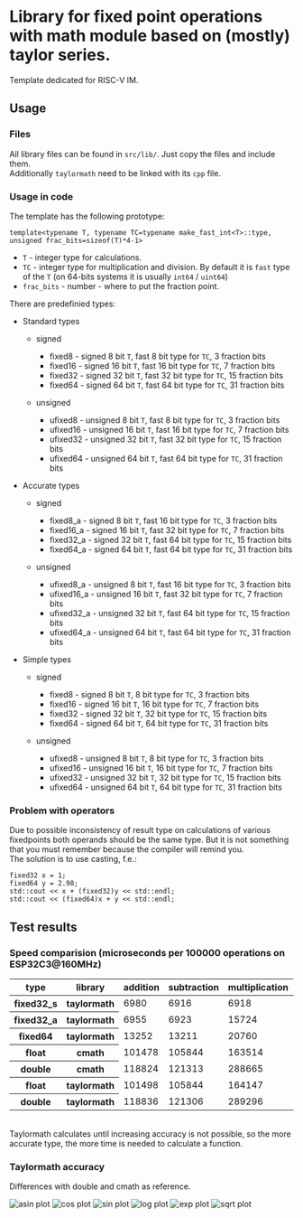 # Library for fixed point operations with math module based on (mostly) taylor series.

Template dedicated for RISC-V IM.

## Usage

### Files

All library files can be found in `src/lib/`.
Just copy the files and include them.<br>
Additionally `taylormath` need to be linked with its `cpp` file.

### Usage in code

The template has the following prototype:
~~~
template<typename T, typename TC=typename make_fast_int<T>::type, unsigned frac_bits=sizeof(T)*4-1>
~~~

* `T` - integer type for calculations.
* `TC` - integer type for multiplication and division. By default it is `fast` type of the `T` (on 64-bits systems it is usually `int64` / `uint64`)
* `frac_bits` - number - where to put the fraction point.

There are predefinied types:

* Standard types

    * signed

        * fixed8 - signed 8 bit `T`, fast 8 bit type for `TC`, 3 fraction bits
        * fixed16 - signed 16 bit `T`, fast 16 bit type for `TC`, 7 fraction bits
        * fixed32 - signed 32 bit `T`, fast 32 bit type for `TC`, 15 fraction bits
        * fixed64 - signed 64 bit `T`, fast 64 bit type for `TC`, 31 fraction bits

    * unsigned

        * ufixed8 - unsigned 8 bit `T`, fast 8 bit type for `TC`, 3 fraction bits
        * ufixed16 - unsigned 16 bit `T`, fast 16 bit type for `TC`, 7 fraction bits
        * ufixed32 - unsigned 32 bit `T`, fast 32 bit type for `TC`, 15 fraction bits
        * ufixed64 - unsigned 64 bit `T`, fast 64 bit type for `TC`, 31 fraction bits

* Accurate types

    * signed

        * fixed8_a - signed 8 bit `T`, fast 16 bit type for `TC`, 3 fraction bits
        * fixed16_a - signed 16 bit `T`, fast 32 bit type for `TC`, 7 fraction bits
        * fixed32_a - signed 32 bit `T`, fast 64 bit type for `TC`, 15 fraction bits
        * fixed64_a - signed 64 bit `T`, fast 64 bit type for `TC`, 31 fraction bits

    * unsigned

        * ufixed8_a - unsigned 8 bit `T`, fast 16 bit type for `TC`, 3 fraction bits
        * ufixed16_a - unsigned 16 bit `T`, fast 32 bit type for `TC`, 7 fraction bits
        * ufixed32_a - unsigned 32 bit `T`, fast 64 bit type for `TC`, 15 fraction bits
        * ufixed64_a - unsigned 64 bit `T`, fast 64 bit type for `TC`, 31 fraction bits

* Simple types

    * signed

        * fixed8 - signed 8 bit `T`, 8 bit type for `TC`, 3 fraction bits
        * fixed16 - signed 16 bit `T`, 16 bit type for `TC`, 7 fraction bits
        * fixed32 - signed 32 bit `T`, 32 bit type for `TC`, 15 fraction bits
        * fixed64 - signed 64 bit `T`, 64 bit type for `TC`, 31 fraction bits

    * unsigned

        * ufixed8 - unsigned 8 bit `T`, 8 bit type for `TC`, 3 fraction bits
        * ufixed16 - unsigned 16 bit `T`, 16 bit type for `TC`, 7 fraction bits
        * ufixed32 - unsigned 32 bit `T`, 32 bit type for `TC`, 15 fraction bits
        * ufixed64 - unsigned 64 bit `T`, 64 bit type for `TC`, 31 fraction bits

### Problem with operators

Due to possible inconsistency of result type on calculations of various fixedpoints both operands should be the same type. But it is not something that you must remember because the compiler will remind you.<br>
The solution is to use casting, f.e.: 
~~~
fixed32 x = 1;
fixed64 y = 2.98;
std::cout << x + (fixed32)y << std::endl;
std::cout << (fixed64)x + y << std::endl;
~~~



## Test results

### Speed comparision (microseconds per 100000 operations on ESP32C3@160MHz)

<table><thead><tr><th>type</th><th>library</th><th>addition</th><th>subtraction</th><th>multiplication</th><th>division</th><th>sin</th><th>sqrt</th><th>asin</th><th>log</th><th>exp</th></tr></thead><tbody>
<tr><th>fixed32_s</th><th>taylormath</th><td>6980</td><td>6916</td><td>6918</td><td>61020</td><td>213165</td><td>89189</td><td>114103</td><td>368566</td><td>300974</td>

</tr>
<tr><th>fixed32_a</th><th>taylormath</th><td>6955</td><td>6923</td><td>15724</td><td>201886</td><td>320023</td><td>258279</td><td>171566</td><td>870242</td><td>397568</td>

</tr>
<tr><th>fixed64</th><th>taylormath</th><td>13252</td><td>13211</td><td>20760</td><td>205677</td><td>878301</td><td>404004</td><td>398262</td><td>2226945</td><td>1439338</td>

</tr>
<tr><th>float</th><th>cmath</th><td>101478</td><td>105844</td><td>163514</td><td>255338</td><td>2025239</td><td>344892</td><td>535353</td><td>1527860</td><td>2016053</td>

</tr>
<tr><th>double</th><th>cmath</th><td>118824</td><td>121313</td><td>288665</td><td>494619</td><td>3027907</td><td>615168</td><td>843381</td><td>2339772</td><td>2997068</td>

</tr>
<tr><th>float</th><th>taylormath</th><td>101498</td><td>105844</td><td>164147</td><td>254708</td><td>2708558</td><td>1979583</td><td>1467586</td><td>8793029</td><td>4190682</td>

</tr>
<tr><th>double</th><th>taylormath</th><td>118836</td><td>121306</td><td>289296</td><td>495243</td><td>5849447</td><td>8746185</td><td>7214242</td><td>35382185</td><td>10262032</td>

</tr>
</tbody></table>

<br>
Taylormath calculates until increasing accuracy is not possible, so the more accurate type, the more time is needed to calculate a function.

### Taylormath accuracy 

Differences with double and cmath as reference.<br>

![asin plot](plots/plot_asin.png)
![cos plot](plots/plot_cos.png)
![sin plot](plots/plot_sin.png)
![log plot](plots/plot_log.png)
![exp plot](plots/plot_exp.png)
![sqrt plot](plots/plot_sqrt.png)
